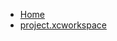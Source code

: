<!-- docs/_sidebar.md -->
- [Home](/)
- [project.xcworkspace](devassistDocs/Tutorials/CameraAndGalleryTutorial/CameraAndGalleryTutorial.xcodeproj/project.xcworkspace/)